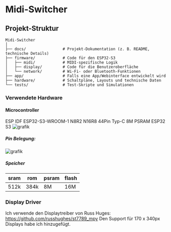 # Midi-Switcher

## Projekt-Struktur
```plaintext
Midi-Switcher
│
├── docs/                # Projekt-Dokumentation (z. B. README, technische Details)
├── firmware/            # Code für den ESP32-S3
│   ├── midi/            # MIDI-spezifische Logik
│   ├── display/         # Code für die Benutzeroberfläche
│   └── network/         # Wi-Fi- oder Bluetooth-Funktionen
├── app/                 # Falls eine App/Webinterface entwickelt wird
├── hardware/            # Schaltpläne, Layouts und technische Daten
└── tests/               # Test-Skripte und Simulationen
```

### Verwendete Hardware
#### Microcontroller
ESP IDF ESP32-S3-WROOM-1 N8R2 N16R8 44Pin Typ-C 8M PSRAM ESP32 S3
![grafik](https://github.com/user-attachments/assets/50c4f84c-c387-48bf-b7e6-bd904acaf6c0)

##### Pin Belegung:
![grafik](https://github.com/user-attachments/assets/92232a4a-0546-43f3-85ab-d18417186266)
##### Speicher
| sram | rom | psram | flash |
|------|------|------|------|
| 512k | 384k | 8M | 16M |


### Display Driver
Ich verwende den Displaytreiber von Russ Huges: https://github.com/russhughes/st7789_mpy
Den Support für 170 x 340px Displays habe ich hinzugefügt.

